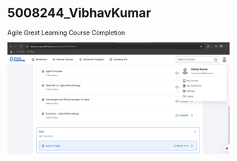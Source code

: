 # 5008244_VibhavKumar

Agile Great Learning Course Completion 

![image alt](https://github.com/vibhavkrrr/5008244_VibhavKumar/blob/7247cdf2839334191e14ddc4a536387a9fce4830/Screenshot%20(73).png)
